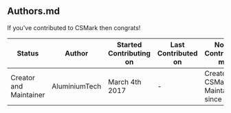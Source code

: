 ## Authors.md
If you've contributed to CSMark then congrats!


| Status| Author | Started Contributing on | Last Contributed on | Notable Contributions made |
|--------|--------|-------------------------|---------------------|----------------------------|
| Creator and Maintainer|AluminiumTech|March 4th 2017|-|Created CSMark and Maintained it since 0.1.0 |
